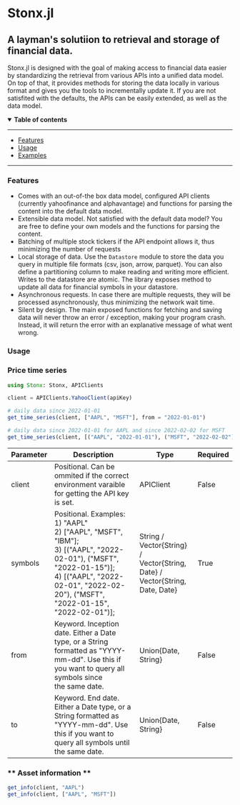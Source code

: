 # Stonx.jl
## A layman's solutiion to retrieval and storage of financial data.

Stonx.jl is designed with the goal of making access to financial data easier by standardizing the retrieval from various APIs into a unified data model. On top of that, it provides methods for storing the data locally in various format and gives you the tools to incrementally update it.
If you are not satisfited with the defaults, the APIs can be easily extended, as well as the data model.

<details open>
  <summary><b>Table of contents</b></summary>

---
- [Features](#features)
- [Usage](#usage)
- [Examples](#examples)
---

</details>

### **Features**

- Comes with an out-of-the box data model, configured API clients (currently yahoofinance and alphavantage) and functions for parsing the content into the default data model. 
- Extensible data model. Not satisfied with the default data model? You are free to define your own models and the functions for parsing the content.
- Batching of multiple stock tickers if the API endpoint allows it, thus minimizing the number of requests
- Local storage of data. Use the `Datastore` module to store the data you query in multiple file formats (csv, json, arrow, parquet). You can also define a partitioning column to make reading and writing more efficient. Writes to the datastore are atomic. The library exposes method to update all data for financial symbols in your datastore.
- Asynchronous requests. In case there are multiple requests, they will be processed asynchronously, thus minimizing the network wait time.
- Silent by design. The main exposed functions for fetching and saving data will never throw an error / exception, making your program crash. Instead, it will return the error with an explanative message of what went wrong. 


### **Usage**

### **Price time series**

```julia
using Stonx: Stonx, APIClients

client = APIClients.YahooClient(apiKey)

# daily data since 2022-01-01
get_time_series(client, ["AAPL", "MSFT"], from = "2022-01-01")

# daily data since 2022-01-01 for AAPL and since 2022-02-02 for MSFT
get_time_series(client, [("AAPL", "2022-01-01"), ("MSFT", "2022-02-02")])

```

| Parameter | Description                                                                                                                                                                                                      | Type                                                                               | Required |
|-----------|------------------------------------------------------------------------------------------------------------------------------------------------------------------------------------------------------------------|------------------------------------------------------------------------------------|----------|
| client    | Positional. Can be ommited if the correct environment varaible for getting the API key is set.                                                                                                                   | APIClient                                                                          | False    |
| symbols   | Positional. Examples:<br>1) "AAPL" <br>2) ["AAPL", "MSFT", "IBM"]; <br>3) [("AAPL", "2022-02-01"), ("MSFT", "2022-01-15")]; <br>4) [("AAPL", "2022-02-01", "2022-02-20"), ("MSFT", "2022-01-15", "2022-02-01")]; | String / Vector{String}<br>/ Vector{String, Date} / <br>Vector{String, Date, Date} | True     |
| from      | Keyword. Inception date. Either a Date type, or a String formatted as "YYYY-mm-dd". Use this if you want to query all symbols since <br>the same date.                                                           | Union{Date, String}                                                                | False    |
| to        | Keyword. End date. Either a Date type, or a String formatted as "YYYY-mm-dd". Use this if you want to query all symbols until <br>the same date.                                                                 | Union{Date, String}                                                                | False    |

### ** Asset information **
```julia
get_info(client, "AAPL")
get_info(client, ["AAPL", "MSFT"])
```